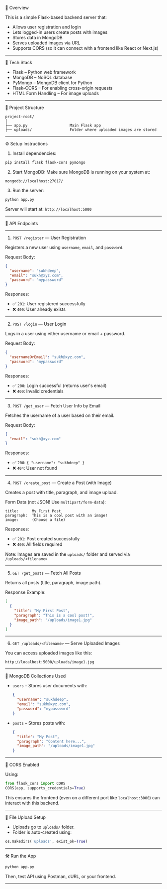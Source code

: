  📌 Overview

This is a simple Flask-based backend server that:
- Allows user registration and login
- Lets logged-in users create posts with images
- Stores data in MongoDB
- Serves uploaded images via URL
- Supports CORS (so it can connect with a frontend like React or Next.js)

---

 🧱 Tech Stack
- Flask – Python web framework
- MongoDB – NoSQL database
- PyMongo – MongoDB client for Python
- Flask-CORS – For enabling cross-origin requests
- HTML Form Handling – For image uploads

---

 📂 Project Structure
```
project-root/
│
├── app.py                   Main Flask app
├── uploads/                 Folder where uploaded images are stored
```

---

 ⚙️ Setup Instructions

1. Install dependencies:
```bash
pip install flask flask-cors pymongo
```

2. Start MongoDB:
Make sure MongoDB is running on your system at:
```
mongodb://localhost:27017/
```

3. Run the server:
```bash
python app.py
```

Server will start at: `http://localhost:5000`

---

 🚀 API Endpoints

---

 1. `POST /register` — User Registration

Registers a new user using `username`, `email`, and `password`.

Request Body:
```json
{
  "username": "sukhdeep",
  "email": "sukh@xyz.com",
  "password": "mypassword"
}
```

Responses:
- ✅ `201`: User registered successfully
- ❌ `400`: User already exists

---

 2. `POST /login` — User Login

Logs in a user using either username or email + password.

Request Body:
```json
{
  "usernameOrEmail": "sukh@xyz.com",
  "password": "mypassword"
}
```

Responses:
- ✅ `200`: Login successful (returns user's email)
- ❌ `400`: Invalid credentials

---

 3. `POST /get_user` — Fetch User Info by Email

Fetches the username of a user based on their email.

Request Body:
```json
{
  "email": "sukh@xyz.com"
}
```

Responses:
- ✅ `200`: `{ "username": "sukhdeep" }`
- ❌ `404`: User not found

---

 4. `POST /create_post` — Create a Post (with Image)

Creates a post with title, paragraph, and image upload.

Form Data (not JSON! Use `multipart/form-data`):
```
title:      My First Post
paragraph:  This is a cool post with an image!
image:      (Choose a file)
```

Responses:
- ✅ `201`: Post created successfully
- ❌ `400`: All fields required

Note: Images are saved in the `uploads/` folder and served via `/uploads/<filename>`

---

 5. `GET /get_posts` — Fetch All Posts

Returns all posts (title, paragraph, image path).

Response Example:
```json
[
  {
    "title": "My First Post",
    "paragraph": "This is a cool post!",
    "image_path": "/uploads/image1.jpg"
  }
]
```

---

 6. `GET /uploads/<filename>` — Serve Uploaded Images

You can access uploaded images like this:

```
http://localhost:5000/uploads/image1.jpg
```

---

 💾 MongoDB Collections Used

- `users` – Stores user documents with:
  ```json
  {
    "username": "sukhdeep",
    "email": "sukh@xyz.com",
    "password": "mypassword"
  }
  ```

- `posts` – Stores posts with:
  ```json
  {
    "title": "My Post",
    "paragraph": "Content here...",
    "image_path": "/uploads/image1.jpg"
  }
  ```

---

 🔐 CORS Enabled

Using:
```python
from flask_cors import CORS
CORS(app, supports_credentials=True)
```

This ensures the frontend (even on a different port like `localhost:3000`) can interact with this backend.

---

 📁 File Upload Setup

- Uploads go to `uploads/` folder.
- Folder is auto-created using:
```python
os.makedirs('uploads', exist_ok=True)
```

---

 🛠 Run the App

```bash
python app.py
```

Then, test API using Postman, cURL, or your frontend.

---
